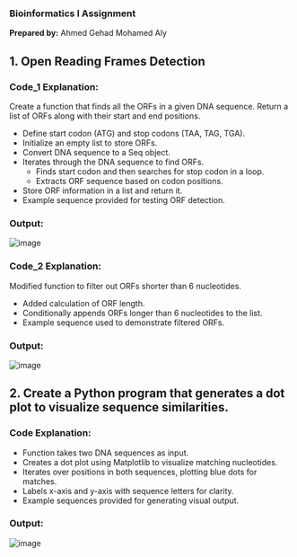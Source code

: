 ### Bioinformatics I Assignment

**Prepared by:**
Ahmed Gehad Mohamed Aly 

## 1. Open Reading Frames Detection

### Code_1 Explanation:
Create a function that finds all the ORFs in a given DNA sequence. Return a list of ORFs along with their start and end positions.

- Define start codon (ATG) and stop codons (TAA, TAG, TGA).
- Initialize an empty list to store ORFs.
- Convert DNA sequence to a Seq object.
- Iterates through the DNA sequence to find ORFs.
  - Finds start codon and then searches for stop codon in a loop.
  - Extracts ORF sequence based on codon positions.
- Store ORF information in a list and return it.
- Example sequence provided for testing ORF detection.

### Output:
![image](https://github.com/AhmedGehad1/Bioinformatic-I-Assignment/assets/125567504/d9ed16e1-73d0-4e8e-9ca1-4324d2b54fa9)

### Code_2 Explanation:
Modified function to filter out ORFs shorter than 6 nucleotides.

- Added calculation of ORF length.
- Conditionally appends ORFs longer than 6 nucleotides to the list.
- Example sequence used to demonstrate filtered ORFs.
  
### Output:
  ![image](https://github.com/AhmedGehad1/Bioinformatic-I-Assignment/assets/125567504/19484352-23c7-47f8-8f52-04b46ea58ef6)

## 2. Create a Python program that generates a dot plot to visualize sequence similarities.

### Code Explanation:
- Function takes two DNA sequences as input.
- Creates a dot plot using Matplotlib to visualize matching nucleotides.
- Iterates over positions in both sequences, plotting blue dots for matches.
- Labels x-axis and y-axis with sequence letters for clarity.
- Example sequences provided for generating visual output.

### Output:
![image](https://github.com/AhmedGehad1/Bioinformatic-I-Assignment/assets/125567504/ac7f72f2-2fce-4531-b079-4a188821c83d)
